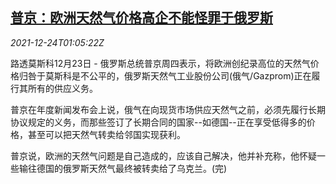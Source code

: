 <!--1640309462000-->
[普京：欧洲天然气价格高企不能怪罪于俄罗斯](https://cn.reuters.com/article/putin-europe-natural-gas-1223-thur-idCNKBS2J301R)
------

<div><i>2021-12-24T01:05:22Z</i></div><p>路透莫斯科12月23日 - 俄罗斯总统普京周四表示，将欧洲创纪录高位的天然气价格归咎于莫斯科是不公平的，俄罗斯天然气工业股份公司(俄气/Gazprom)正在履行其所有的供应义务。</p><p>普京在年度新闻发布会上说，俄气在向现货市场供应天然气之前，必须先履行长期协议规定的义务，而那些签订了长期合同的国家--如德国--正在享受低得多的价格，甚至可以把天然气转卖给邻国实现获利。</p><p>普京说，欧洲的天然气问题是自己造成的，应该自己解决，他并补充称，他怀疑一些输往德国的俄罗斯天然气最终被转卖给了乌克兰。(完)</p>
